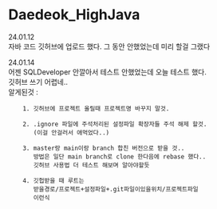 # Daedeok_HighJava

24.01.12  
        자바 코드 깃허브에 업로드 했다. 그 동안 안했었는데 미리 할걸 그랬다

24.01.14  
        어젠 SQLDeveloper 안깔아서 테스트 안했었는데 오늘 테스트 했다.  
        깃허브 쓰기 어렵네..  
        알게된것 :  

        1. 깃허브에 프로젝트 올릴때 프로젝트명 바꾸지 말것.

        2. .ignore 파일에 주석처리된 설정파일 확장자들 주석 해제 할것.
           (이걸 안걸러서 애먹었다..)

        3. master랑 main이랑 branch 합친 버전으로 받을 것..
           방법은 일단 main branch로 clone 한다음에 rebase 했다..  
           깃허브 사용법 더 테스트 해보며 알아야할듯

        4. 깃헙받을 때 루트는 
           받을경로/프로젝트+설정파일+.git파일이있을위치/프로젝트파일
           이런식